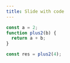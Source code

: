 ```yaml
---
title: Slide with code
---
```


```javascript
const a = 2;
function plus2(b) {
  return a + b;
}

const res = plus2(4);
```